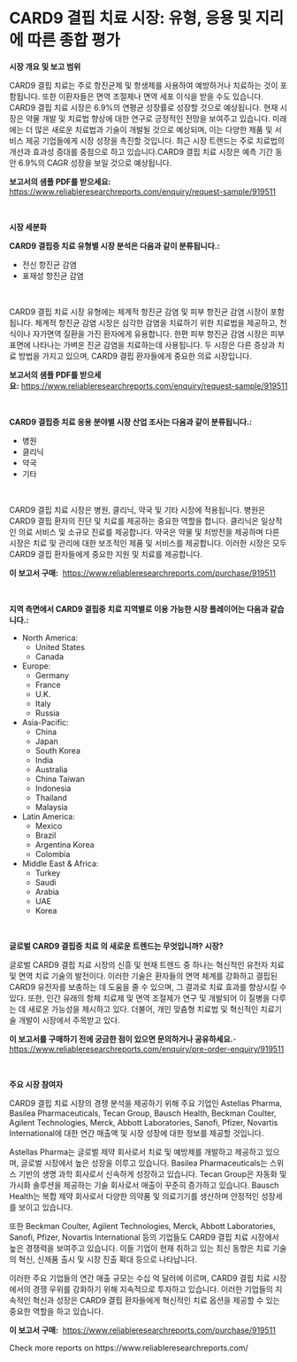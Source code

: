 <p><h1>CARD9 결핍 치료 시장: 유형, 응용 및 지리에 따른 종합 평가</h1></p><p><strong>시장 개요 및 보고 범위</strong></p>
<p><p>CARD9 결핍 치료는 주로 항진균제 및 항생제를 사용하여 예방하거나 치료하는 것이 포함됩니다. 또한 이환자들은 면역 조절제나 면역 세포 이식을 받을 수도 있습니다. CARD9 결핍 치료 시장은 6.9%의 연평균 성장률로 성장할 것으로 예상됩니다. 현재 시장은 약물 개발 및 치료법 향상에 대한 연구로 긍정적인 전망을 보여주고 있습니다. 미래에는 더 많은 새로운 치료법과 기술이 개발될 것으로 예상되며, 이는 다양한 제품 및 서비스 제공 기업들에게 시장 성장을 촉진할 것입니다. 최근 시장 트렌드는 주로 치료법의 개선과 효과성 증대를 중점으로 하고 있습니다.CARD9 결핍 치료 시장은 예측 기간 동안 6.9%의 CAGR 성장을 보일 것으로 예상됩니다.</p></p>
<p><strong>보고서의 샘플 PDF를 받으세요:</strong> <a href="https://www.reliableresearchreports.com/enquiry/request-sample/919511">https://www.reliableresearchreports.com/enquiry/request-sample/919511</a></p>
<p>&nbsp;</p>
<p><strong>시장 세분화</strong></p>
<p><strong>CARD9 결핍증 치료 유형별 시장 분석은 다음과 같이 분류됩니다.:</strong></p>
<p><ul><li>전신 항진균 감염</li><li>표재성 항진균 감염</li></ul></p>
<p>&nbsp;</p>
<p><p>CARD9 결핍 치료 시장 유형에는 체계적 항진균 감염 및 피부 항진균 감염 시장이 포함됩니다. 체계적 항진균 감염 시장은 심각한 감염을 치료하기 위한 치료법을 제공하고, 천식이나 자가면역 질환을 가진 환자에게 유용합니다. 한편 피부 항진균 감염 시장은 피부 표면에 나타나는 가벼운 진균 감염을 치료하는데 사용됩니다. 두 시장은 다른 증상과 치료 방법을 가지고 있으며, CARD9 결핍 환자들에게 중요한 의료 시장입니다.</p></p>
<p><strong>보고서의 샘플 PDF를 받으세요:</strong>&nbsp;<a href="https://www.reliableresearchreports.com/enquiry/request-sample/919511">https://www.reliableresearchreports.com/enquiry/request-sample/919511</a></p>
<p>&nbsp;</p>
<p><strong> CARD9 결핍증 치료 응용 분야별 시장 산업 조사는 다음과 같이 분류됩니다.:</strong></p>
<p><ul><li>병원</li><li>클리닉</li><li>약국</li><li>기타</li></ul></p>
<p>&nbsp;</p>
<p><p>CARD9 결핍 치료 시장은 병원, 클리닉, 약국 및 기타 시장에 적용됩니다. 병원은 CARD9 결핍 환자의 진단 및 치료를 제공하는 중요한 역할을 합니다. 클리닉은 일상적인 의료 서비스 및 소규모 진료를 제공합니다. 약국은 약물 및 처방전을 제공하며 다른 시장은 치료 및 관리에 대한 보조적인 제품 및 서비스를 제공합니다. 이러한 시장은 모두 CARD9 결핍 환자들에게 중요한 지원 및 치료를 제공합니다.</p></p>
<p><strong>이 보고서 구매:</strong>&nbsp; <a href="https://www.reliableresearchreports.com/purchase/919511">https://www.reliableresearchreports.com/purchase/919511</a></p>
<p>&nbsp;</p>
<p><strong>지역 측면에서 CARD9 결핍증 치료 지역별로 이용 가능한 시장 플레이어는 다음과 같습니다.:</strong></p>
<p><ul>
    <li>
        North America:
        <ul>
            <li>United States</li>
            <li>Canada</li>
        </ul>
    </li>
    <li>
        Europe:
        <ul>
            <li>Germany</li>
            <li>France</li>
            <li>U.K.</li>
            <li>Italy</li>
            <li>Russia</li>
        </ul>
    </li>
    <li>
        Asia-Pacific:
        <ul>
            <li>China</li>
            <li>Japan</li>
            <li>South Korea</li>
            <li>India</li>
            <li>Australia</li>
            <li>China Taiwan</li>
            <li>Indonesia</li>
            <li>Thailand</li>
            <li>Malaysia</li>
        </ul>
    </li>
    <li>
        Latin America:
        <ul>
            <li>Mexico</li>
            <li>Brazil</li>
            <li>Argentina Korea</li>
            <li>Colombia</li>
        </ul>
    </li>
    <li>
        Middle East & Africa:
        <ul>
            <li>Turkey</li>
            <li>Saudi</li>
            <li>Arabia</li>
            <li>UAE</li>
            <li>Korea</li>
        </ul>
    </li>
    </ul></p>
<p>&nbsp;</p>
<p><strong>글로벌 CARD9 결핍증 치료 의 새로운 트렌드는 무엇입니까? 시장?</strong></p>
<p><p>글로벌 CARD9 결핍 치료 시장의 신흥 및 현재 트렌드 중 하나는 혁신적인 유전자 치료 및 면역 치료 기술의 발전이다. 이러한 기술은 환자들의 면역 체계를 강화하고 결핍된 CARD9 유전자를 보충하는 데 도움을 줄 수 있으며, 그 결과로 치료 효과를 향상시킬 수 있다. 또한, 인간 유래의 항체 치료제 및 면역 조절제가 연구 및 개발되어 이 질병을 다루는 데 새로운 가능성을 제시하고 있다. 더불어, 개인 맞춤형 치료법 및 혁신적인 치료기술 개발이 시장에서 주목받고 있다.</p></p>
<p><strong>이 보고서를 구매하기 전에 궁금한 점이 있으면 문의하거나 공유하세요.</strong>- <a href="https://www.reliableresearchreports.com/enquiry/pre-order-enquiry/919511">https://www.reliableresearchreports.com/enquiry/pre-order-enquiry/919511</a></p>
<p>&nbsp;</p>
<p><strong>주요 시장 참여자</strong></p>
<p><p>CARD9 결핍 치료 시장의 경쟁 분석을 제공하기 위해 주요 기업인 Astellas Pharma, Basilea Pharmaceuticals, Tecan Group, Bausch Health, Beckman Coulter, Agilent Technologies, Merck, Abbott Laboratories, Sanofi, Pfizer, Novartis International에 대한 연간 매출액 및 시장 성장에 대한 정보를 제공할 것입니다.</p><p>Astellas Pharma는 글로벌 제약 회사로서 치료 및 예방제를 개발하고 제공하고 있으며, 글로벌 시장에서 높은 성장을 이루고 있습니다. Basilea Pharmaceuticals는 스위스 기반의 생명 과학 회사로서 신속하게 성장하고 있습니다. Tecan Group은 자동화 및 가시화 솔루션을 제공하는 기술 회사로서 매출이 꾸준히 증가하고 있습니다. Bausch Health는 복합 제약 회사로서 다양한 의약품 및 의료기기를 생산하며 안정적인 성장세를 보이고 있습니다.</p><p>또한 Beckman Coulter, Agilent Technologies, Merck, Abbott Laboratories, Sanofi, Pfizer, Novartis International 등의 기업들도 CARD9 결핍 치료 시장에서 높은 경쟁력을 보여주고 있습니다. 이들 기업이 현재 취하고 있는 최신 동향은 치료 기술의 혁신, 신제품 출시 및 시장 진출 확대 등으로 나타납니다.</p><p>이러한 주요 기업들의 연간 매출 규모는 수십 억 달러에 이르며, CARD9 결핍 치료 시장에서의 경쟁 우위를 강화하기 위해 지속적으로 투자하고 있습니다. 이러한 기업들의 지속적인 혁신과 성장은 CARD9 결핍 환자들에게 혁신적인 치료 옵션을 제공할 수 있는 중요한 역할을 하고 있습니다.</p></p>
<p><strong>이 보고서 구매:</strong>&nbsp;&nbsp;<a href="https://www.reliableresearchreports.com/purchase/919511">https://www.reliableresearchreports.com/purchase/919511</a></p>
<p>Check more reports on https://www.reliableresearchreports.com/</p>
